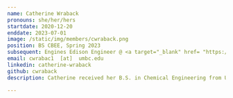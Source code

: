 ```yaml
---
name: Catherine Wraback
pronouns: she/her/hers
startdate: 2020-12-20
enddate: 2023-07-01
image: /static/img/members/cwraback.png
position: BS CBEE, Spring 2023
subsequent: Engines Edison Engineer @ <a target="_blank" href= "https://www.geaerospace.com/">GE Aerospace </a>
email: cwrabac1  [at]  umbc.edu
linkedin: catherine-wraback
github: cwraback
description: Catherine received her B.S. in Chemical Engineering from UMBC and is currently in Edison Engineering program at GE Aerospace. She enjoys working in groups and collaborating with others on interdisciplinary research projects and applying her computational skills and approaches to aid in obtaining experimental results. In her free time, she plays Ultimate frisbee and enjoys de-stressing with a bit of yoga.

---
```

